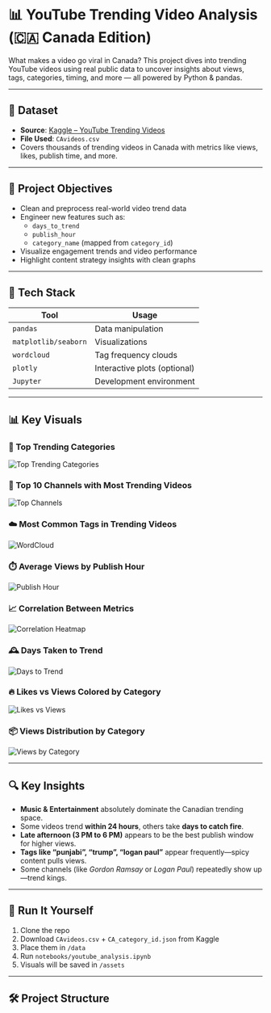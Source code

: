 # 📊 YouTube Trending Video Analysis (🇨🇦 Canada Edition)

What makes a video go viral in Canada? This project dives into trending YouTube videos using real public data to uncover insights about views, tags, categories, timing, and more — all powered by Python & pandas.

---

## 📁 Dataset
- **Source**: [Kaggle – YouTube Trending Videos](https://www.kaggle.com/datasets/datasnaek/youtube-new)
- **File Used**: `CAvideos.csv`
- Covers thousands of trending videos in Canada with metrics like views, likes, publish time, and more.

---

## 🎯 Project Objectives

- Clean and preprocess real-world video trend data
- Engineer new features such as:
  - `days_to_trend`
  - `publish_hour`
  - `category_name` (mapped from `category_id`)
- Visualize engagement trends and video performance
- Highlight content strategy insights with clean graphs

---

## 🔧 Tech Stack

| Tool       | Usage                        |
|------------|------------------------------|
| `pandas`   | Data manipulation            |
| `matplotlib/seaborn` | Visualizations     |
| `wordcloud` | Tag frequency clouds         |
| `plotly`   | Interactive plots (optional) |
| `Jupyter`  | Development environment      |

---

## 📊 Key Visuals

### 📌 Top Trending Categories  
![Top Trending Categories](assets/top_trending_categories.png)

### 👑 Top 10 Channels with Most Trending Videos  
![Top Channels](assets/top_10_channels.png)

### ☁️ Most Common Tags in Trending Videos  
![WordCloud](assets/tags_wordcloud.png)

### ⏱️ Average Views by Publish Hour  
![Publish Hour](assets/views_by_publish_hour.png)

### 📈 Correlation Between Metrics  
![Correlation Heatmap](assets/correlation_heatmap.png)

### 🕰️ Days Taken to Trend  
![Days to Trend](assets/days_to_trend.png)

### 🔥 Likes vs Views Colored by Category  
![Likes vs Views](assets/likes_vs_views_by_category.png)

### 📦 Views Distribution by Category  
![Views by Category](assets/views_by_category.png)

---

## 🔍 Key Insights

- **Music & Entertainment** absolutely dominate the Canadian trending space.
- Some videos trend **within 24 hours**, others take **days to catch fire**.
- **Late afternoon (3 PM to 6 PM)** appears to be the best publish window for higher views.
- **Tags like “punjabi”, “trump”, “logan paul”** appear frequently—spicy content pulls views.
- Some channels (like *Gordon Ramsay* or *Logan Paul*) repeatedly show up—trend kings.

---

## 🚀 Run It Yourself

1. Clone the repo  
2. Download `CAvideos.csv` + `CA_category_id.json` from Kaggle  
3. Place them in `/data`  
4. Run `notebooks/youtube_analysis.ipynb`  
5. Visuals will be saved in `/assets`

---

## 🛠️ Project Structure

